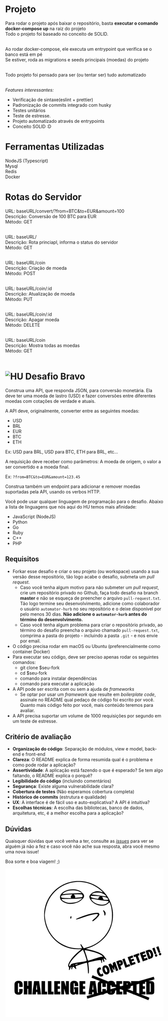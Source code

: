# Projeto

Para rodar o projeto após baixar o repositório, basta **executar o comando docker-compose up** na raiz do projeto <br/>
Todo o projeto foi baseado no conceito de SOLID. <br/><br/>

Ao rodar docker-compose, ele executa um entrypoint que verifica se o banco está em pé<br/>
Se estiver, roda as migrations e seeds principais (moedas) do projeto<br/><br/>

Todo projeto foi pensado para ser (ou tentar ser) tudo automatizado<br/><br/>

_Features interessantes:_<br/>

- Verificação de sintaxe(eslint + prettier)<br/>
- Padronização de commits integrado com husky<br/>
- Testes unitários<br/>
- Teste de estresse.<br/>
- Projeto automatizado através de entrypoints <br/>
- Conceito SOLID :D <br/>

# Ferramentas Utilizadas <br/>

NodeJS (Typescript)<br/>
Mysql<br/>
Redis<br/>
Docker<br/>

# Rotas do Servidor

URL: baseURL/convert/?from=BTC&to=EUR&amount=100<br/>
Descrição: Conversão de 100 BTC para EUR<br/>
Método: GET<br/><br/>

URL: baseURL/<br/>
Descrição: Rota princiapl, informa o status do servidor<br/>
Método: GET<br/><br/>

URL: baseURL/coin<br/>
Descrição: Criação de moeda<br/>
Método: POST<br/><br/>

URL: baseURL/coin/:id<br/>
Descrição: Atualização de moeda<br/>
Método: PUT<br/><br/>

URL: baseURL/coin/:id<br/>
Descrição: Apagar moeda<br/>
Método: DELETE<br/><br/>

URL: baseURL/coin<br/>
Descrição: Mostra todas as moedas<br/>
Método: GET<br/><br/>

# <img src="https://avatars1.githubusercontent.com/u/7063040?v=4&s=200.jpg" alt="HU" width="24" /> Desafio Bravo

Construa uma API, que responda JSON, para conversão monetária. Ela deve ter uma moeda de lastro (USD) e fazer conversões entre diferentes moedas com cotações de verdade e atuais.

A API deve, originalmente, converter entre as seguintes moedas:

- USD
- BRL
- EUR
- BTC
- ETH

Ex: USD para BRL, USD para BTC, ETH para BRL, etc...

A requisição deve receber como parâmetros: A moeda de origem, o valor a ser convertido e a moeda final.

Ex: `?from=BTC&to=EUR&amount=123.45`

Construa também um endpoint para adicionar e remover moedas suportadas pela API, usando os verbos HTTP.

Você pode usar qualquer linguagem de programação para o desafio. Abaixo a lista de linguagens que nós aqui do HU temos mais afinidade:

- JavaScript (NodeJS)
- Python
- Go
- Ruby
- C++
- PHP

## Requisitos

- Forkar esse desafio e criar o seu projeto (ou workspace) usando a sua versão desse repositório, tão logo acabe o desafio, submeta um _pull request_.
  - Caso você tenha algum motivo para não submeter um _pull request_, crie um repositório privado no Github, faça todo desafio na branch **master** e não se esqueça de preencher o arquivo `pull-request.txt`. Tão logo termine seu desenvolvimento, adicione como colaborador o usuário `automator-hurb` no seu repositório e o deixe disponível por pelo menos 30 dias. **Não adicione o `automator-hurb` antes do término do desenvolvimento.**
  - Caso você tenha algum problema para criar o repositório privado, ao término do desafio preencha o arquivo chamado `pull-request.txt`, comprima a pasta do projeto - incluindo a pasta `.git` - e nos envie por email.
- O código precisa rodar em macOS ou Ubuntu (preferencialmente como container Docker)
- Para executar seu código, deve ser preciso apenas rodar os seguintes comandos:
  - git clone \$seu-fork
  - cd \$seu-fork
  - comando para instalar dependências
  - comando para executar a aplicação
- A API pode ser escrita com ou sem a ajuda de _frameworks_
  - Se optar por usar um _framework_ que resulte em _boilerplate code_, assinale no README qual pedaço de código foi escrito por você. Quanto mais código feito por você, mais conteúdo teremos para avaliar.
- A API precisa suportar um volume de 1000 requisições por segundo em um teste de estresse.

## Critério de avaliação

- **Organização do código**: Separação de módulos, view e model, back-end e front-end
- **Clareza**: O README explica de forma resumida qual é o problema e como pode rodar a aplicação?
- **Assertividade**: A aplicação está fazendo o que é esperado? Se tem algo faltando, o README explica o porquê?
- **Legibilidade do código** (incluindo comentários)
- **Segurança**: Existe alguma vulnerabilidade clara?
- **Cobertura de testes** (Não esperamos cobertura completa)
- **Histórico de commits** (estrutura e qualidade)
- **UX**: A interface é de fácil uso e auto-explicativa? A API é intuitiva?
- **Escolhas técnicas**: A escolha das bibliotecas, banco de dados, arquitetura, etc, é a melhor escolha para a aplicação?

## Dúvidas

Quaisquer dúvidas que você venha a ter, consulte as [_issues_](https://github.com/HurbCom/challenge-bravo/issues) para ver se alguém já não a fez e caso você não ache sua resposta, abra você mesmo uma nova issue!

Boa sorte e boa viagem! ;)

<p align="center">
  <img src="ca.jpg" alt="Challange accepted" />
</p>
